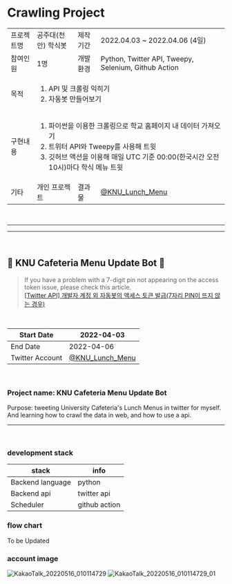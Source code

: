 # Crawling Project

<table> 
  <tr>
    <td>프로젝트명</td>
    <td>공주대(천안) 학식봇</td>
    <td>제작기간</td>
    <td>2022.04.03 ~ 2022.04.06 (4일)</td>
  </tr>
  <tr>
    <td>참여인원</td>
    <td>1명</td>
    <td>개발환경</td>
    <td>Python, Twitter API, Tweepy, Selenium, Github Action</td>
  </tr>
  <tr rowspan = 2>
    <td>목적</td>
    <td colspan = 3>
      <ol>
        <li>API 및 크롤링 익히기</li>
        <li>자동봇 만들어보기</li>
      </ol>
    </td>
  </tr>
  <tr rowspan = 6>
    <td>구현내용</td>
    <td colspan = 3>
      <ol>
        <li>파이썬을 이용한 크롤링으로 학교 홈페이지 내 데이터 가져오기</li>
        <li>트위터 API와 Tweepy를 사용해 트윗</li>
        <li>깃허브 액션을 이용해 매일 UTC 기준 00:00(한국시간 오전 10시)마다 학식 메뉴 트윗</li>
      </ol>
    </td>
  </tr>
  <tr>
    <td>기타</td>
    <td>개인 프로젝트</td>
    <td>결과물</td>
    <td><a href='https://twitter.com/KNU_Lunch_Menu'>@KNU_Lunch_Menu</a></td>
  </tr>
</table>

<br>

<hr><hr>

<br>

## 🤖 KNU Cafeteria Menu Update Bot 🤖  

> If you have a problem with a 7-digit pin not appearing on the access token issue, please check this article.<br> 
> [[Twitter API] 개발자 계정 외 자동봇의 액세스 토큰 발급(7자리 PIN이 뜨지 않는 경우)](https://blog.naver.com/dsd932/222691491322) 

<br>

| Start Date      | 2022-04-03 |
|-----------------|------------|
| End Date        | 2022-04-06 |
| Twitter Account | [@KNU_Lunch_Menu](https://twitter.com/KNU_Lunch_Menu) 

<br>

### Project name: KNU Cafeteria Menu Update Bot

Purpose: tweeting University Cafeteria's Lunch Menus in twitter for myself. And learning how to crawl the data in web, and how to use a api.
<br> 
<hr>

<br>

### development stack

| stack      | info |
|-----------------|------------|
| Backend language       |   python         |
| Backend api | twitter api |  
| Scheduler | github action |  

### flow chart

To be Updated

### account image

![KakaoTalk_20220516_010114729](https://user-images.githubusercontent.com/84761609/168484504-eb4d57c8-3cb5-4773-9599-d8c44f3d98e6.jpg)
![KakaoTalk_20220516_010114729_01](https://user-images.githubusercontent.com/84761609/168484508-b245150d-1f93-4790-a2b5-57de6fd8ae1b.jpg)
